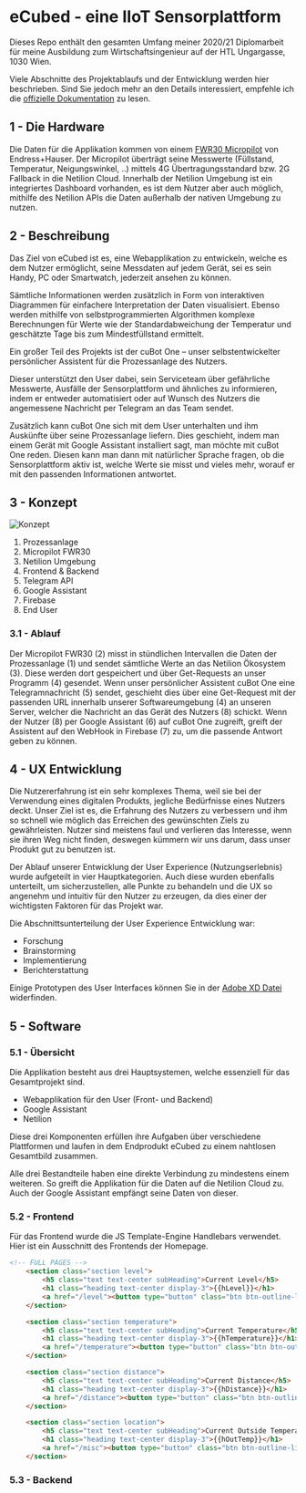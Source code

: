 # eCubed - eine IIoT Sensorplattform

Dieses Repo enthält den gesamten Umfang meiner 2020/21 Diplomarbeit für meine Ausbildung zum Wirtschaftsingenieur auf der HTL Ungargasse, 1030 Wien.

Viele Abschnitte des Projektablaufs und der Entwicklung werden hier beschrieben. Sind Sie jedoch mehr an den Details interessiert, empfehle ich die [offizielle Dokumentation](https://github.com/zangerls/eCubed/blob/main/Dokumentation/eCubed%20Dokumentation.pdf) zu lesen.

## 1 - Die Hardware

Die Daten für die Applikation kommen von einem [FWR30 Micropilot](https://www.at.endress.com/de/messgeraete-fuer-die-prozesstechnik/fuellstandssensor/radar-level-micropilot-fwr30?t.tabId=product-overview) von Endress+Hauser. Der Micropilot überträgt seine Messwerte (Füllstand, Temperatur, Neigungswinkel, ..) mittels 4G Übertragungsstandard bzw. 2G Fallback in die Netilion Cloud. Innerhalb der Netilion Umgebung ist ein integriertes Dashboard vorhanden, es ist dem Nutzer aber auch möglich, mithilfe des Netilion APIs die Daten außerhalb der nativen Umgebung zu nutzen.

## 2 - Beschreibung

Das Ziel von eCubed ist es, eine Webapplikation zu entwickeln, welche es dem Nutzer ermöglicht, seine Messdaten auf jedem Gerät, sei es sein Handy, PC oder Smartwatch, jederzeit ansehen zu können.

Sämtliche Informationen werden zusätzlich in Form von interaktiven Diagrammen für einfachere Interpretation der Daten visualisiert. Ebenso werden mithilfe von selbstprogrammierten Algorithmen komplexe Berechnungen für Werte wie der Standardabweichung der Temperatur und geschätzte Tage bis zum Mindestfüllstand ermittelt.

Ein großer Teil des Projekts ist der cuBot One – unser selbstentwickelter persönlicher Assistent für die Prozessanlage des Nutzers.

Dieser unterstützt den User dabei, sein Serviceteam über gefährliche Messwerte, Ausfälle der Sensorplattform und ähnliches zu informieren, indem er entweder automatisiert oder auf Wunsch des Nutzers die angemessene Nachricht per Telegram an das Team sendet.

Zusätzlich kann cuBot One sich mit dem User unterhalten und ihm Auskünfte über seine Prozessanlage liefern. Dies geschieht, indem man einem Gerät mit Google Assistant installiert sagt, man möchte mit cuBot One reden. Diesen kann man dann mit natürlicher Sprache fragen, ob die Sensorplattform aktiv ist, welche Werte sie misst und vieles mehr, worauf er mit den passenden Informationen antwortet.

## 3 - Konzept

![Konzept](https://user-images.githubusercontent.com/66888655/158031995-a3eac408-42cc-4d01-9a33-dc5627f188b8.png)

1. Prozessanlage
2. Micropilot FWR30
3. Netilion Umgebung
4. Frontend & Backend
5. Telegram API
6. Google Assistant
7. Firebase
8. End User

### 3.1 - Ablauf

Der Micropilot FWR30 (2) misst in stündlichen Intervallen die Daten der Prozessanlage (1) und sendet sämtliche Werte an das Netilion Ökosystem (3). Diese werden dort gespeichert und über Get-Requests an unser Programm (4) gesendet. Wenn unser persönlicher Assistent cuBot One eine Telegramnachricht (5) sendet, geschieht dies über eine Get-Request mit der passenden URL innerhalb unserer Softwareumgebung (4) an unseren Server, welcher die Nachricht an das Gerät des Nutzers (8) schickt. Wenn der Nutzer (8) per Google Assistant (6) auf cuBot One zugreift, greift der Assistent auf den WebHook in Firebase (7) zu, um die passende Antwort geben zu können.

## 4 - UX Entwicklung

Die Nutzererfahrung ist ein sehr komplexes Thema, weil sie bei der Verwendung eines digitalen Produkts, jegliche Bedürfnisse eines Nutzers deckt. Unser Ziel ist es, die Erfahrung des Nutzers zu verbessern und ihm so schnell wie möglich das Erreichen des gewünschten Ziels zu gewährleisten. Nutzer sind meistens faul und verlieren das Interesse, wenn sie ihren Weg nicht finden, deswegen kümmern wir uns darum, dass unser Produkt gut zu benutzen ist.

Der Ablauf unserer Entwicklung der User Experience (Nutzungserlebnis) wurde aufgeteilt in vier Hauptkategorien. Auch diese wurden ebenfalls unterteilt, um sicherzustellen, alle Punkte zu behandeln und die UX so angenehm und intuitiv für den Nutzer zu erzeugen, da dies einer der wichtigsten Faktoren für das Projekt war.

Die Abschnittsunterteilung der User Experience Entwicklung war:
* Forschung
* Brainstorming
* Implementierung
* Berichterstattung

Einige Prototypen des User Interfaces können Sie in der [Adobe XD Datei](https://github.com/zangerls/eCubed/blob/main/Dokumentation/eCubed%20Mockups.xd) widerfinden.

## 5 - Software

### 5.1 - Übersicht

Die Applikation besteht aus drei Hauptsystemen, welche essenziell für das Gesamtprojekt sind.
* Webapplikation für den User (Front- und Backend)
* Google Assistant
* Netilion

Diese drei Komponenten erfüllen ihre Aufgaben über verschiedene Plattformen und laufen in dem Endprodukt eCubed zu einem nahtlosen Gesamtbild
zusammen.

Alle drei Bestandteile haben eine direkte Verbindung zu mindestens einem weiteren. So greift die Applikation für die Daten auf die Netilion Cloud zu. Auch der Google Assistant empfängt seine Daten von dieser.

### 5.2 - Frontend

Für das Frontend wurde die JS Template-Engine Handlebars verwendet. Hier ist ein Ausschnitt des Frontends der Homepage.
```html
<!-- FULL PAGES -->
    <section class="section level">
        <h5 class="text text-center subHeading">Current Level</h5>
        <h1 class="heading text-center display-3">{{hLevel}}</h1>
        <a href="/level"><button type="button" class="btn btn-outline-light">Check details</button></a>
    </section>

    <section class="section temperature">
        <h5 class="text text-center subHeading">Current Temperature</h5>
        <h1 class="heading text-center display-3">{{hTemperature}}</h1>
        <a href="/temperature"><button type="button" class="btn btn-outline-light">Check details</button></a>
    </section>

    <section class="section distance">
        <h5 class="text text-center subHeading">Current Distance</h5>
        <h1 class="heading text-center display-3">{{hDistance}}</h1>
        <a href="/distance"><button type="button" class="btn btn-outline-light">Check details</button></a>
    </section>

    <section class="section location">
        <h5 class="text text-center subHeading">Current Outside Temperature</h5>
        <h1 class="heading text-center display-3">{{hOutTemp}}</h1>
        <a href="/misc"><button type="button" class="btn btn-outline-light">Check details</button></a>
    </section>
```

### 5.3 - Backend

